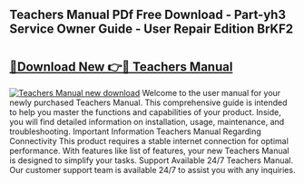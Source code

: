 ## Teachers Manual PDf Free Download - Part-yh3 Service Owner Guide - User Repair Edition BrKF2

# <h2><a href="http://bc8896.oget.top/?id=Teachers+Manual">🔗Download New 👉🔴 Teachers Manual</a></h2>

[![Teachers Manual new download](https://i.imgur.com/5g1atiW.png)](http://bc8896.oget.top/?id=Teachers+Manual)
Welcome to the user manual for your newly purchased Teachers Manual. This comprehensive guide is intended to help you master the functions and capabilities of your product. Inside, you will find detailed information on installation, usage, maintenance, and troubleshooting. Important Information Teachers Manual Regarding Connectivity This product requires a stable internet connection for optimal performance. With features like list of features, your new Teachers Manual is designed to simplify your tasks. Support Available 24/7 Teachers Manual. Our customer support team is available 24/7 to assist you with any inquiries.
